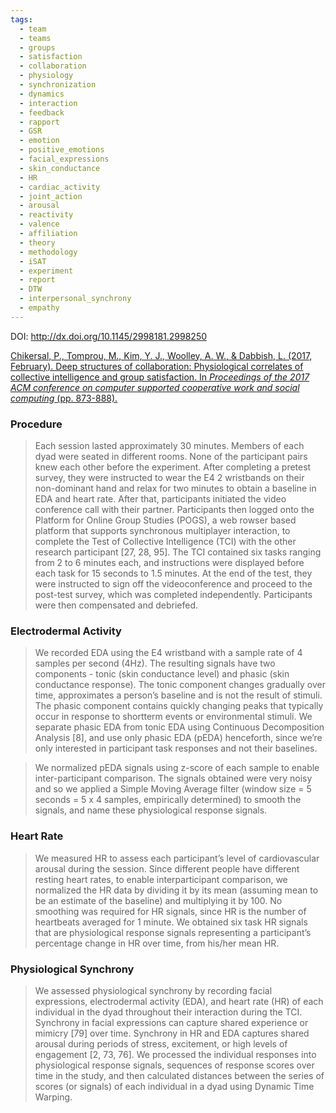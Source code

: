 ```yaml
---
tags:
  - team
  - teams
  - groups
  - satisfaction
  - collaboration
  - physiology
  - synchronization
  - dynamics
  - interaction
  - feedback
  - rapport
  - GSR
  - emotion
  - positive_emotions
  - facial_expressions
  - skin_conductance
  - HR
  - cardiac_activity
  - joint_action
  - arousal
  - reactivity
  - valence
  - affiliation
  - theory
  - methodology
  - iSAT
  - experiment
  - report
  - DTW
  - interpersonal_synchrony
  - empathy
---
```

DOI: http://dx.doi.org/10.1145/2998181.2998250

[Chikersal, P., Tomprou, M., Kim, Y. J., Woolley, A. W., & Dabbish, L. (2017, February). Deep structures of collaboration: Physiological correlates of collective intelligence and group satisfaction. In _Proceedings of the 2017 ACM conference on computer supported cooperative work and social computing_ (pp. 873-888).](https://dl.acm.org/doi/pdf/10.1145/2998181.2998250)

### Procedure

> Each session lasted approximately 30 minutes. Members of each dyad were seated in different rooms. None of the participant pairs knew each other before the experiment. After completing a pretest survey, they were instructed to wear the E4 2 wristbands on their non-dominant hand and relax for two minutes to obtain a baseline in EDA and heart rate. After that, participants initiated the video conference call with their partner. Participants then logged onto the Platform for Online Group Studies (POGS), a web  rowser based platform that supports synchronous multiplayer interaction, to complete the Test of Collective Intelligence (TCI) with the other research participant [27, 28, 95]. The TCI contained six tasks ranging from 2 to 6 minutes each, and instructions were displayed before each task for 15 seconds to 1.5 minutes. At the end of the test, they were instructed to sign off the videoconference and proceed to the post-test survey, which was completed independently. Participants were then compensated and debriefed.

### Electrodermal Activity

>We recorded EDA using the E4 wristband with a sample rate of 4 samples per second (4Hz). The resulting signals have two components - tonic (skin conductance level) and phasic (skin conductance response). The tonic component changes gradually over time, approximates a person’s baseline and is not the result of stimuli. The phasic component contains quickly changing peaks that typically occur in response to shortterm events or environmental stimuli. We separate phasic EDA from tonic EDA using Continuous Decomposition Analysis [8], and use only phasic EDA (pEDA) henceforth, since we’re only interested in participant task responses and not their baselines.

> We normalized pEDA signals using z-score of each sample to enable inter-participant comparison. The signals obtained were very noisy and so we applied a Simple Moving Average filter (window size = 5 seconds = 5 x 4 samples, empirically determined) to smooth the signals, and name these physiological response signals.

### Heart Rate

> We measured HR to assess each participant’s level of cardiovascular arousal during the session. Since different people have different resting heart rates, to enable interparticipant comparison, we normalized the HR data by dividing it by its mean (assuming mean to be an estimate of the baseline) and multiplying it by 100. No smoothing was required for HR signals, since HR is the number of heartbeats averaged for 1 minute. We obtained six task HR signals that are physiological response signals representing a participant’s percentage change in HR over time, from his/her mean HR.
### Physiological Synchrony

> We assessed physiological synchrony by recording facial expressions, electrodermal activity (EDA), and heart rate (HR) of each individual in the dyad throughout their interaction during the TCI. Synchrony in facial expressions can capture shared experience or mimicry [79] over time. Synchrony in HR and EDA captures shared arousal during periods of stress, excitement, or high levels of engagement [2, 73, 76]. We processed the individual responses into physiological  response signals, sequences of response scores over time in the study, and then calculated distances between the series of scores (or signals) of each individual in a dyad using Dynamic Time Warping. 

